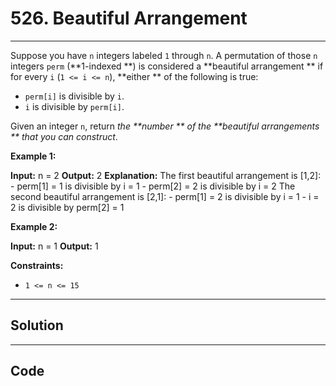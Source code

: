 # 526. Beautiful Arrangement

---

Suppose you have `n` integers labeled `1` through `n`. A permutation of those `n` integers `perm` (**1-indexed **) is considered a **beautiful arrangement ** if for every `i` (`1 <= i <= n`), **either ** of the following is true:

  * `perm[i]` is divisible by `i`.
  * `i` is divisible by `perm[i]`.



Given an integer `n`, return _the **number ** of the **beautiful arrangements ** that you can construct_.

 

**Example 1:**


**Input:** n = 2
**Output:** 2
**Explanation:** 
The first beautiful arrangement is [1,2]:
    - perm[1] = 1 is divisible by i = 1
    - perm[2] = 2 is divisible by i = 2
The second beautiful arrangement is [2,1]:
    - perm[1] = 2 is divisible by i = 1
    - i = 2 is divisible by perm[2] = 1


**Example 2:**


**Input:** n = 1
**Output:** 1


 

**Constraints:**

  * `1 <= n <= 15`

---

## Solution



---

## Code
```python


```